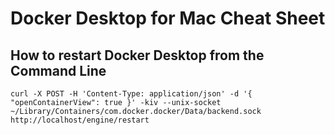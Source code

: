 # Docker Desktop for Mac Cheat Sheet

## How to restart Docker Desktop from the Command Line

```
curl -X POST -H 'Content-Type: application/json' -d '{ "openContainerView": true }' -kiv --unix-socket ~/Library/Containers/com.docker.docker/Data/backend.sock http://localhost/engine/restart
```
